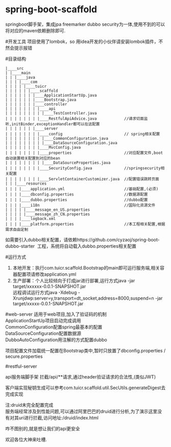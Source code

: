 # spring-boot-scaffold
springboot脚手架，集成jpa freemarker dubbo security为一体,使用不到的可以将对应的maven依赖删除即可.


#开发工具
项目使用了lombok，so 用idea开发的小伙伴请安装lombok插件，不然会提示报错

#目录结构
```
|____src                                       
| |____main
| | |____java
| | | |____com
| | | | |____tuicr
| | | | | |____scaffold
| | | | | | |____ApplicationStartUp.java
| | | | | | |____Bootstrap.java
| | | | | | |____controller
| | | | | | | |____api
| | | | | | | | |____TestController.java
| | | | | | | |____RestfulApiAdvice.java            //请求切面监听,initBinder,exceptionHandler都可以在这配置
| | | | | | |____server
| | | | | | | |____config                           // spring相关配置
| | | | | | | | |____CommonConfiguration.java
| | | | | | | | |____DataSourceConfiguration.java
| | | | | | | |____MvcConfig.java
| | | | | | | |____properties                       //对应配置文件,boot自动装置相关配置到对应的bean
| | | | | | | | |____DataSourceProperties.java
| | | | | | | |____SecurityConfig.java              //springsecurity相关配置
| | | | | | | |____ServletContainerCustomizer.java  //配置错误跳转页面
| | |____resources
| | | |____application.yml                          //基础配置,(必须)
| | | |____dbconfig.properties                      //数据源配置
| | | |____dubbo.properties                         //dubbo配置
| | | |____i18n                                     //国际化资源文件
| | | | |____message_en_US.properties
| | | | |____message_zh_CN.properties
| | | |____logback.xml
| | | |____platform.properties                      //本工程相关配置,根据需求自由定制
```

如需要引入dubbo相关配置，请依赖https://github.com/cyzaoj/spring-boot-dubbo-starter&nbsp;
工程，系统将自动载入dubbo.properties相关配置


#运行方式

1. 本地开发：执行com.tuicr.scaffold.Bootstrap的main即可运行服务端,相关容器配置项请修改application.yml <br>
2. 生产部署：个人比较倾向于打成jar进行部署,运行方式java -jar target/xxxxxx-0.0.1-SNAPSHOT.jar <br>
远程调试运行方式java -Xdebug -Xrunjdwp:server=y,transport=dt_socket,address=8000,suspend=n -jar target/xxxxx-0.0.1-SNAPSHOT.jar




#web-server
适用于web项目,加入了验证码的机制<br>
ApplicationStartUp项目启动完成调用<br>
CommonConfiguration配置spring最基本的配置<br>
DataSourceConfiguration配置数据源<br>
DubboAutoConfiguration用注解的方式配置dubbo<br>

项目配置文件加载统一配置在Bootstrap类中,暂时只放置了dbconfig.properties / secure.properties


#restful-server

api服务端脚手架
拦截/api/**请求,通过header验证请求的合法性,(类似JWT)<br>


客户端实现秘钥生成可以参考com.tuicr.scaffold.util.SecUtils.generateDigest去完成实现<br>

注:druid未完全配置完成<br>
服务端经常涉及到性能问题,可以通过阿里巴巴的druid进行分析,为了演示这里没有对其uri进行拦截,访问地址:/druid/index.html

咋不图别的,就是想让我们的api更安全<br>




欢迎各位大神来吐槽.
